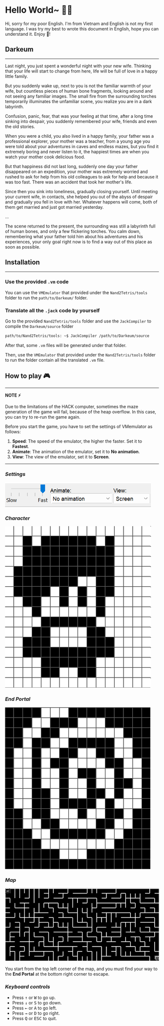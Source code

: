 # **Hello World~** 👋🏻
Hi, sorry for my poor English. I'm from Vietnam and English is not my first language.
I was try my best to wrote this document in English, hope you can understand it. Enjoy 🥰!

## **Darkeum**
---

Last night, you just spent a wonderful night with your new wife. Thinking that your life will start to change from here, life will be full of love in a happy little family.

But you suddenly wake up, next to you is not the familiar warmth of your wife, but countless pieces of human bone fragments, looking around and not seeing any familiar images. The small fire from the surrounding torches temporarily illuminates the unfamiliar scene, you realize you are in a dark labyrinth. 

Confusion, panic, fear, that was your feeling at that time, after a long time sinking into despair, you suddenly remembered your wife, friends and even the old stories. 

When you were a child, you also lived in a happy family, your father was a professional explorer, your mother was a teacher, from a young age you were told about your adventures in caves and endless mazes, but you find it extremely boring and never listen to it, the happiest times are when you watch your mother cook delicious food. 

But that happiness did not last long, suddenly one day your father disappeared on an expedition, your mother was extremely worried and rushed to ask for help from his old colleagues to ask for help and because it was too fast. There was an accident that took her mother's life. 

Since then you sink into loneliness, gradually closing yourself. Until meeting your current wife, in contacts, she helped you out of the abyss of despair and gradually you fell in love with her. Whatever happens will come, both of them get married and just got married yesterday.

...

The scene returned to the present, the surrounding was still a labyrinth full of human bones, and only a few flickering torches. You calm down, remembering what your father told him about his adventures and his experiences, your only goal right now is to find a way out of this place as soon as possible.

## **Installation**
---
### **Use the provided `.vm` code**

You can use the `VMEmulator` that provided under the `Nand2Tetris/tools` folder to run the `path/to/Darkeum/` folder.

### **Translate all the `.jack` code by yourself**

Go to the provided `Nand2Tetris/tools` folder and use the `JackCompiler` to compile the `Darkeum/source` folder
```bash
path/to/Nand2Tetris/tools: ~$ JackCompiler /path/to/Darkeum/source
```
After that, some `.vm` files will be generated under that folder.

Then, use the `VMEmulator` that provided under the `Nand2Tetris/tools` folder to run the folder contain all the translated `.vm` file.

## **How to play 🎮**

---

**NOTE ⚡**

Due to the limitations of the HACK computer, sometimes the maze generation of the game will fail, because of the heap overflow.
In this case, you can try to re-run the game again.

Before you start the game, you have to set the settings of VMemulator as follows:

1. **Speed**: The speed of the emulator, the higher the faster. Set it to **Fastest**.
2. **Animate**: The animation of the emulator, set it to **No animation**.
3. **View**: The view of the emulator, set it to **Screen**.

---

### ***Settings***
![Settings](./images/settings.png "Settings of VMEmulator")

### ***Character***
![Character](./images/character.png "Character Bitmap Image made with Nand2Tetris provided Sokoban Bitmap Editor")

### ***End Portal***
![End Portal](./images/endportal.png "End Portal Bitmap Image made with Nand2Tetris provided Sokoban Bitmap Editor")

### ***Map***
![Map](./images/map.png "Map Bitmap Image made with Nand2Tetris provided Sokoban Bitmap Editor")

You start from the top left corner of the map, and you must find your way to the **End Portal** at the bottom right corner to escape.

### ***Keyboard controls***
- Press <kbd>↑</kbd> or <kbd>W</kbd> to go up.
- Press <kbd>↓</kbd> or <kbd>S</kbd> to go down.
- Press <kbd>←</kbd> or <kbd>A</kbd> to go left.
- Press <kbd>→</kbd> or <kbd>D</kbd> to go right.
- Press <kbd>Q</kbd> or <kbd>ESC</kbd> to quit.